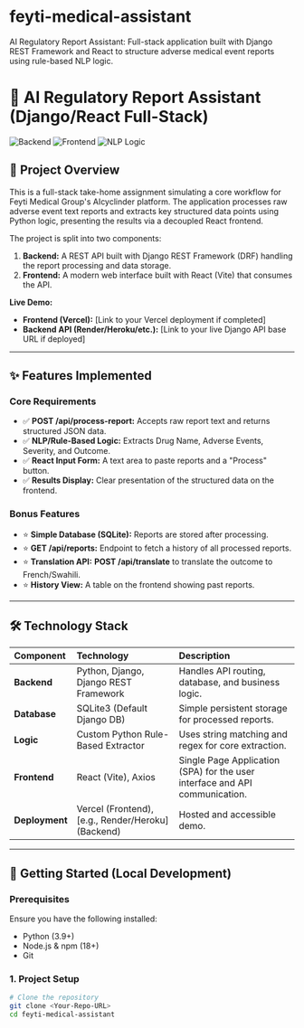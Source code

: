 # feyti-medical-assistant
AI Regulatory Report Assistant: Full-stack application built with Django REST Framework and React to structure adverse medical event reports using rule-based NLP logic.



# 🔬 AI Regulatory Report Assistant (Django/React Full-Stack)

![Backend](https://img.shields.io/badge/Backend-Django%20REST%20Framework-green)
![Frontend](https://img.shields.io/badge/Frontend-React%20%26%20Vercel-blue)
![NLP Logic](https://img.shields.io/badge/Logic-Rule--Based%2FPython-informational)

## 🎯 Project Overview

This is a full-stack take-home assignment simulating a core workflow for Feyti Medical Group's AIcyclinder platform. The application processes raw adverse event text reports and extracts key structured data points using Python logic, presenting the results via a decoupled React frontend.

The project is split into two components:
1.  **Backend:** A REST API built with Django REST Framework (DRF) handling the report processing and data storage.
2.  **Frontend:** A modern web interface built with React (Vite) that consumes the API.

**Live Demo:**
* **Frontend (Vercel):** [Link to your Vercel deployment if completed]
* **Backend API (Render/Heroku/etc.):** [Link to your live Django API base URL if deployed]

---

## ✨ Features Implemented

### Core Requirements
* ✅ **POST /api/process-report:** Accepts raw report text and returns structured JSON data.
* ✅ **NLP/Rule-Based Logic:** Extracts Drug Name, Adverse Events, Severity, and Outcome.
* ✅ **React Input Form:** A text area to paste reports and a "Process" button.
* ✅ **Results Display:** Clear presentation of the structured data on the frontend.

### Bonus Features
* ⭐ **Simple Database (SQLite):** Reports are stored after processing.
* ⭐ **GET /api/reports:** Endpoint to fetch a history of all processed reports.
* ⭐ **Translation API:** **POST /api/translate** to translate the outcome to French/Swahili.
* ⭐ **History View:** A table on the frontend showing past reports.

---

## 🛠️ Technology Stack

| Component | Technology | Description |
| :--- | :--- | :--- |
| **Backend** | Python, Django, Django REST Framework | Handles API routing, database, and business logic. |
| **Database** | SQLite3 (Default Django DB) | Simple persistent storage for processed reports. |
| **Logic** | Custom Python Rule-Based Extractor | Uses string matching and regex for core extraction. |
| **Frontend** | React (Vite), Axios | Single Page Application (SPA) for the user interface and API communication. |
| **Deployment** | Vercel (Frontend), [e.g., Render/Heroku] (Backend) | Hosted and accessible demo. |

---

## 🚀 Getting Started (Local Development)

### Prerequisites
Ensure you have the following installed:
* Python (3.9+)
* Node.js & npm (18+)
* Git

### 1. Project Setup
```bash
# Clone the repository
git clone <Your-Repo-URL>
cd feyti-medical-assistant
